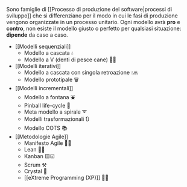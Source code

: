 Sono famiglie di [[Processo di produzione del software|processi di sviluppo]] che si differenziano per il modo in cui le fasi di produzione vengono organizzate in un processo unitario.
Ogni modello avrà **pro** e **contro**, non esiste il modello giusto o perfetto per qualsiasi situazione: **dipende** da caso a caso.

- [[Modelli sequenziali]]
	- Modello a cascata 💧
	- Modello a V (denti di pesce cane) 🦷🦈
- [[Modelli iterativi]]
	- Modello a cascata con singola retroazione 💧🔙
	- Modello prototipale 🗑
- [[Modelli incrementali]]
	- Modello a fontana ⛲
	- Pinball life-cycle 🎱
	- Meta modello a spirale ➰
	- Modelli trasformazionali 🔃
	- Modello COTS 📚
- [[Metodologie Agile]]
	- Manifesto Agile 🙌📌
	- Lean 🏃‍♂️
	- Kanban 🟨☑
	- Scrum ⚒
	- Crystal 🧠
	- [[eXtreme Programming (XP)]] 👨‍💻